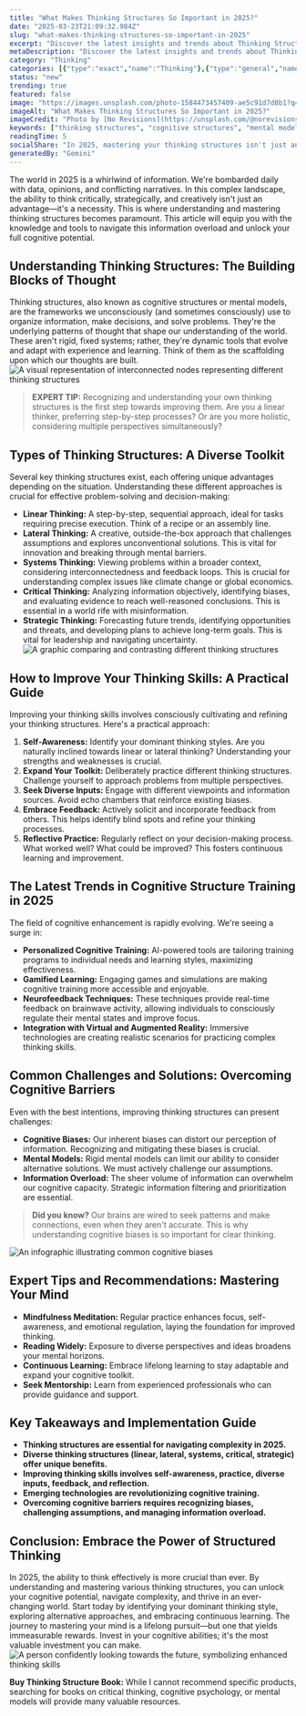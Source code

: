 ```yaml
---
title: "What Makes Thinking Structures So Important in 2025?"
date: "2025-03-23T21:09:32.984Z"
slug: "what-makes-thinking-structures-so-important-in-2025"
excerpt: "Discover the latest insights and trends about Thinking Structures. This comprehensive guide covers everything you need to know about Thinking Structures in 2025."
metaDescription: "Discover the latest insights and trends about Thinking Structures. This comprehensive guide covers everything you need to know about Thinking Structures in..."
category: "Thinking"
categories: [{"type":"exact","name":"Thinking"},{"type":"general","name":"Cognitive Science"},{"type":"medium","name":"Decision Making"},{"type":"specific","name":"Mental Models"},{"type":"niche","name":"Cognitive Biases"}]
status: "new"
trending: true
featured: false
image: "https://images.unsplash.com/photo-1584473457409-ae5c91d7d8b1?q=85&w=1200&fit=max&fm=webp&auto=compress"
imageAlt: "What Makes Thinking Structures So Important in 2025?"
imageCredit: "Photo by [No Revisions](https://unsplash.com/@norevisions) on Unsplash"
keywords: ["thinking structures", "cognitive structures", "mental models", "improve thinking skills", "critical thinking framework", "how to improve thinking", "best thinking structures", "thinking structure examples", "buy thinking structure book", "cognitive structure training"]
readingTime: 5
socialShare: "In 2025, mastering your thinking structures isn't just an advantage – it's a survival skill.  Unlock your cognitive potential and navigate the complexities of the future."
generatedBy: "Gemini"
---
```




The world in 2025 is a whirlwind of information.  We're bombarded daily with data, opinions, and conflicting narratives.  In this complex landscape, the ability to think critically, strategically, and creatively isn't just an advantage—it's a necessity.  This is where understanding and mastering thinking structures becomes paramount. This article will equip you with the knowledge and tools to navigate this information overload and unlock your full cognitive potential.

## Understanding Thinking Structures: The Building Blocks of Thought

Thinking structures, also known as cognitive structures or mental models, are the frameworks we unconsciously (and sometimes consciously) use to organize information, make decisions, and solve problems.  They're the underlying patterns of thought that shape our understanding of the world.  These aren't rigid, fixed systems; rather, they're dynamic tools that evolve and adapt with experience and learning.  Think of them as the scaffolding upon which our thoughts are built. ![A visual representation of interconnected nodes representing different thinking structures](https://images.unsplash.com/photo-1602926551780-bf03ce45bb56?q=85&w=1200&fit=max&fm=webp&auto=compress)

> **EXPERT TIP:** Recognizing and understanding your own thinking structures is the first step towards improving them.  Are you a linear thinker, preferring step-by-step processes? Or are you more holistic, considering multiple perspectives simultaneously?

## Types of Thinking Structures: A Diverse Toolkit

Several key thinking structures exist, each offering unique advantages depending on the situation.  Understanding these different approaches is crucial for effective problem-solving and decision-making:

* **Linear Thinking:**  A step-by-step, sequential approach, ideal for tasks requiring precise execution.  Think of a recipe or an assembly line.
* **Lateral Thinking:**  A creative, outside-the-box approach that challenges assumptions and explores unconventional solutions.  This is vital for innovation and breaking through mental barriers.
* **Systems Thinking:**  Viewing problems within a broader context, considering interconnectedness and feedback loops. This is crucial for understanding complex issues like climate change or global economics.
* **Critical Thinking:**  Analyzing information objectively, identifying biases, and evaluating evidence to reach well-reasoned conclusions.  This is essential in a world rife with misinformation.
* **Strategic Thinking:**  Forecasting future trends, identifying opportunities and threats, and developing plans to achieve long-term goals.  This is vital for leadership and navigating uncertainty.
![A graphic comparing and contrasting different thinking structures](https://images.unsplash.com/photo-1573824512226-4892466a08c3?q=85&w=1200&fit=max&fm=webp&auto=compress)

## How to Improve Your Thinking Skills: A Practical Guide

Improving your thinking skills involves consciously cultivating and refining your thinking structures.  Here's a practical approach:

1. **Self-Awareness:** Identify your dominant thinking styles.  Are you naturally inclined towards linear or lateral thinking?  Understanding your strengths and weaknesses is crucial.
2. **Expand Your Toolkit:** Deliberately practice different thinking structures.  Challenge yourself to approach problems from multiple perspectives.
3. **Seek Diverse Inputs:** Engage with different viewpoints and information sources.  Avoid echo chambers that reinforce existing biases.
4. **Embrace Feedback:**  Actively solicit and incorporate feedback from others.  This helps identify blind spots and refine your thinking processes.
5. **Reflective Practice:** Regularly reflect on your decision-making process.  What worked well? What could be improved?  This fosters continuous learning and improvement.

##  The Latest Trends in Cognitive Structure Training in 2025

The field of cognitive enhancement is rapidly evolving.  We're seeing a surge in:

* **Personalized Cognitive Training:** AI-powered tools are tailoring training programs to individual needs and learning styles, maximizing effectiveness.
* **Gamified Learning:** Engaging games and simulations are making cognitive training more accessible and enjoyable.
* **Neurofeedback Techniques:**  These techniques provide real-time feedback on brainwave activity, allowing individuals to consciously regulate their mental states and improve focus.
* **Integration with Virtual and Augmented Reality:** Immersive technologies are creating realistic scenarios for practicing complex thinking skills.

## Common Challenges and Solutions: Overcoming Cognitive Barriers

Even with the best intentions, improving thinking structures can present challenges:

* **Cognitive Biases:**  Our inherent biases can distort our perception of information.  Recognizing and mitigating these biases is crucial.
* **Mental Models:**  Rigid mental models can limit our ability to consider alternative solutions.  We must actively challenge our assumptions.
* **Information Overload:** The sheer volume of information can overwhelm our cognitive capacity.  Strategic information filtering and prioritization are essential.

> **Did you know?** Our brains are wired to seek patterns and make connections, even when they aren't accurate. This is why understanding cognitive biases is so important for clear thinking.

![An infographic illustrating common cognitive biases](https://images.unsplash.com/photo-1459886609324-644656f0bfe1?q=85&w=1200&fit=max&fm=webp&auto=compress)

## Expert Tips and Recommendations: Mastering Your Mind

* **Mindfulness Meditation:**  Regular practice enhances focus, self-awareness, and emotional regulation, laying the foundation for improved thinking.
* **Reading Widely:**  Exposure to diverse perspectives and ideas broadens your mental horizons.
* **Continuous Learning:**  Embrace lifelong learning to stay adaptable and expand your cognitive toolkit.
* **Seek Mentorship:** Learn from experienced professionals who can provide guidance and support.

## Key Takeaways and Implementation Guide

* **Thinking structures are essential for navigating complexity in 2025.**
* **Diverse thinking structures (linear, lateral, systems, critical, strategic) offer unique benefits.**
* **Improving thinking skills involves self-awareness, practice, diverse inputs, feedback, and reflection.**
* **Emerging technologies are revolutionizing cognitive training.**
* **Overcoming cognitive barriers requires recognizing biases, challenging assumptions, and managing information overload.**

## Conclusion: Embrace the Power of Structured Thinking

In 2025, the ability to think effectively is more crucial than ever.  By understanding and mastering various thinking structures, you can unlock your cognitive potential, navigate complexity, and thrive in an ever-changing world.  Start today by identifying your dominant thinking style, exploring alternative approaches, and embracing continuous learning.  The journey to mastering your mind is a lifelong pursuit—but one that yields immeasurable rewards.  Invest in your cognitive abilities; it's the most valuable investment you can make. ![A person confidently looking towards the future, symbolizing enhanced thinking skills](https://images.unsplash.com/photo-1584473457409-ae5c91d7d8b1?q=85&w=1200&fit=max&fm=webp&auto=compress)

**Buy Thinking Structure Book:** While I cannot recommend specific products, searching for books on critical thinking, cognitive psychology, or mental models will provide many valuable resources.

